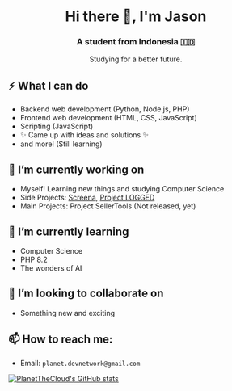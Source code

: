 <h1 align="center">Hi there 👋, I'm Jason</h1>
<h3 align="center">A student from Indonesia 🇮🇩</h3>
<p align="center">Studying for a better future.</p>

## ⚡ What I can do
- Backend web development (Python, Node.js, PHP)
- Frontend web development (HTML, CSS, JavaScript)
- Scripting (JavaScript)
- ✨ Came up with ideas and solutions ✨
- and more! (Still learning)

## 🔭 I’m currently working on
- Myself! Learning new things and studying Computer Science
- Side Projects: [Screena](https://screena.xyz/), [Project LOGGED](https://github.com/PlanetTheCloud/project-logged)
- Main Projects: Project SellerTools (Not released, yet)

## 🌱 I’m currently learning
- Computer Science
- PHP 8.2
- The wonders of AI

## 👯 I’m looking to collaborate on
- Something new and exciting

## 📫 How to reach me:
- Email: `planet.devnetwork@gmail.com`

[![PlanetTheCloud's GitHub stats](https://github-readme-stats.vercel.app/api?username=PlanetTheCloud&show_icons=true&theme=radical)](https://github.com/anuraghazra/github-readme-stats)
